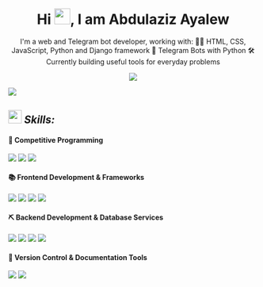 
 <!-- Heading and BIO -->
<h1 align="center">Hi <img src ="https://user-images.githubusercontent.com/18350557/176309783-0785949b-9127-417c-8b55-ab5a4333674e.gif" height="32" >, I am Abdulaziz Ayalew </h1>

<div align="center" width="150px">

I'm a web and Telegram bot developer, working with:
🧑‍💻 HTML, CSS, JavaScript, Python and Django framework
🤖 Telegram Bots with Python
🛠️ Currently building useful tools for everyday problems

</div>

 <!-- Heading and BIO -->



 <!-- Github Readme Stats -->
<p align='center'>
<img src="https://github-readme-stats.vercel.app/api?username=AbdulazizAya&show_icons=true&theme=transparent"  />
</p>

<img src="https://user-images.githubusercontent.com/73097560/115834477-dbab4500-a447-11eb-908a-139a6edaec5c.gif">



 
 <!-- Banners 2nd Phase -->



 <!-- Typewriting Introduction -->

 <!-- Banners 3rd Phase : About Me -->

 <!-- About Me -->

 <!-- About Me -->

<!-- Skill Section -->

## <img src="https://media2.giphy.com/media/QssGEmpkyEOhBCb7e1/giphy.gif?cid=ecf05e47a0n3gi1bfqntqmob8g9aid1oyj2wr3ds3mg700bl&rid=giphy.gif" width ="27"><i> Skills: </i>

<!-- Banners 4th Phase : SpiderMan -->

<!-- Banners 4th Phase : SpiderMan -->

#### 🦖 Competitive Programming

  ![](https://skillicons.dev/icons?i=cpp)
  ![](https://skillicons.dev/icons?i=python)
  ![](https://skillicons.dev/icons?i=vscode)

#### 📚 Frontend Development & Frameworks

  ![](https://skillicons.dev/icons?i=html)
  ![](https://skillicons.dev/icons?i=css)
  ![](https://skillicons.dev/icons?i=js)
  ![](https://skillicons.dev/icons?i=tailwind)

#### ⛏️ Backend Development & Database Services

  ![](https://skillicons.dev/icons?i=python)
  ![](https://skillicons.dev/icons?i=php)
  ![](https://skillicons.dev/icons?i=django)
  ![](https://skillicons.dev/icons?i=mysql)


#### 🚦 Version Control & Documentation Tools

  ![](https://skillicons.dev/icons?i=git)
  ![](https://skillicons.dev/icons?i=github)

<!-- Skill Section -->
